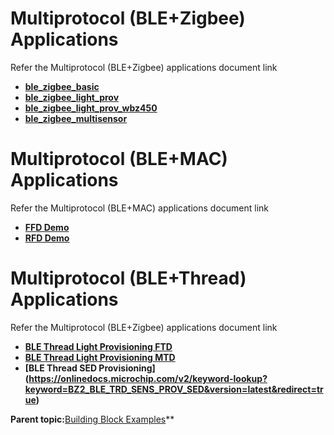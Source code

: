 # Multiprotocol (BLE+Zigbee) Applications

Refer the Multiprotocol (BLE+Zigbee) applications document link

-   **[ble_zigbee_basic](https://onlinedocs.microchip.com/v2/keyword-lookup?keyword=BZ2_BLE_ZB_CONCUR_APP&version=latest&redirect=true)**  
-   **[ble_zigbee_light_prov](https://onlinedocs.microchip.com/v2/keyword-lookup?keyword=BZ2_ZB_COMMISON_BLE&version=latest&redirect=true)**
-   **[ble_zigbee_light_prov_wbz450](https://onlinedocs.microchip.com/v2/keyword-lookup?keyword=BZ2_ZB_COMMISON_BLE&version=latest&redirect=true)**
-   **[ble_zigbee_multisensor](https://onlinedocs.microchip.com/v2/keyword-lookup?keyword=BZ2_ZB_BLE_PROV_LOW_POW&version=latest&redirect=true)**

# Multiprotocol (BLE+MAC) Applications
Refer the Multiprotocol (BLE+MAC) applications document link

-   **[FFD Demo](https://onlinedocs.microchip.com/v2/keyword-lookup?keyword=BZ2_FFD_BLE_MAC_PROV&version=latest&redirect=true)**
-   **[RFD Demo](https://onlinedocs.microchip.com/v2/keyword-lookup?keyword=BZ2_RFD_BLE_MAC_PROV&version=latest&redirect=true)**


# Multiprotocol (BLE+Thread) Applications
Refer the Multiprotocol (BLE+Zigbee) applications document link

-   **[BLE Thread Light Provisioning FTD](https://onlinedocs.microchip.com/v2/keyword-lookup?keyword=BZ2_BLE_TRD_LIT_PROV_FTD_MTD&version=latest&redirect=true)**
-   **[BLE Thread Light Provisioning MTD](https://onlinedocs.microchip.com/v2/keyword-lookup?keyword=BZ2_BLE_TRD_LIT_PROV_FTD_MTD&version=latest&redirect=true)**
-   **[BLE Thread SED Provisioning] (https://onlinedocs.microchip.com/v2/keyword-lookup?keyword=BZ2_BLE_TRD_SENS_PROV_SED&version=latest&redirect=true)**

**Parent topic:**[Building Block Examples](https://onlinedocs.microchip.com/g/GUID-A5330D3A-9F51-4A26-B71D-8503A493DF9C)**
